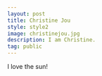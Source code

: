 ```yaml
---
layout: post
title: Christine Jou
style: style2
image: christinejou.jpg
description: I am Christine.
tag: public
---
```


I love the sun!
